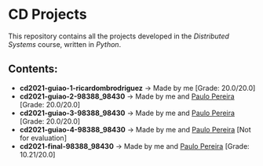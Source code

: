 # CD Projects

This repository contains all the projects developed in the *Distributed Systems* course, written in *Python*.

## Contents:

- **cd2021-guiao-1-ricardombrodriguez** -> Made by me [Grade: 20.0/20.0]
- **cd2021-guiao-2-98388_98430** -> Made by me and [Paulo Pereira](https://github.com/PauloGSP) [Grade: 20.0/20.0]
- **cd2021-guiao-3-98388_98430** -> Made by me and [Paulo Pereira](https://github.com/PauloGSP) [Grade: 20.0/20.0]
- **cd2021-guiao-4-98388_98430** -> Made by me and [Paulo Pereira](https://github.com/PauloGSP) [Not for evaluation]
- **cd2021-final-98388_98430** -> Made by me and [Paulo Pereira](https://github.com/PauloGSP) [Grade: 10.21/20.0]




